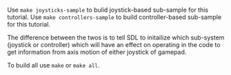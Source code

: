 Use `make joysticks-sample` to bulid joystick-based sub-sample for this tutorial.
Use `make controllers-sample` to build controller-based sub-sample for this tutorial.

The difference between the twos is to tell SDL to initailize which sub-system (joystick or controller)
which will have an effect on operating in the code to get information from axis motion of either joystick of gamepad.

To build all use `make` or `make all`.
